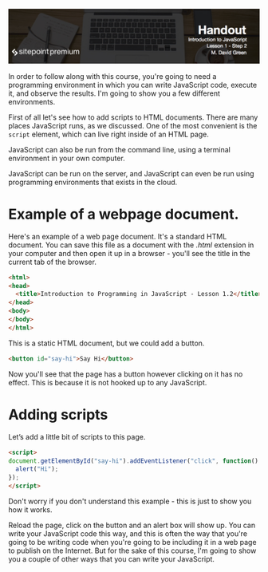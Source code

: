 ![](headings/introjs1.2.jpg)

In order to follow along with this course, you're going to need a programming environment in which you can write JavaScript code, execute it, and observe the results. I'm going to show you a few different environments.

First of all let's see how to add scripts to HTML documents. There are many places JavaScript runs, as we discussed. One of the most convenient is the `script` element, which can live right inside of an HTML page.

JavaScript can also be run from the command line, using a terminal environment in your own computer.

JavaScript can be run on the server, and JavaScript can even be run using programming environments that exists in the cloud.

# Example of a webpage document.

Here's an example of a web page document. It's a standard HTML document. You can save this file as a document with the *.html* extension in your computer and then open it up in a browser - you'll see the title in the current tab of the browser. 

```html
<html>
<head>
  <title>Introduction to Programming in JavaScript - Lesson 1.2</title>
</head>
<body>
</body>
</html>
```

This is a static HTML document, but we could add a button.

```html
<button id="say-hi">Say Hi</button>
```

Now you'll see that the page has a button however clicking on it has no effect. This is because it is not hooked up to any JavaScript.

# Adding scripts

Let’s add a little bit of scripts to this page.

```html
<script>
document.getElementById("say-hi").addEventListener("click", function() {
  alert("Hi");
});
</script>
```

Don't worry if you don't understand this example - this is just to show you how it works.

Reload the page, click on the button and an alert box will show up. You can write your JavaScript code this way, and this is often the way that you're going to be writing code when you're going to be including it in a web page to publish on the Internet. But for the sake of this course, I'm going to show you a couple of other ways that you can write your JavaScript.